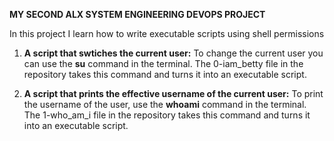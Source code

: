 **MY SECOND ALX SYSTEM ENGINEERING DEVOPS PROJECT**

In this project I learn how to write executable scripts using shell permissions

1. **A script that swtiches the current user:**
   To change the current user you can use the **su** command in the terminal.
   The 0-iam_betty file in the repository takes this command and turns it into
   an executable script.

2. **A script that prints the effective username of the current user:**
   To print the username of the user, use the **whoami** command in the terminal.
   The 1-who_am_i file in the repository takes this command and turns it into an
   executable script.